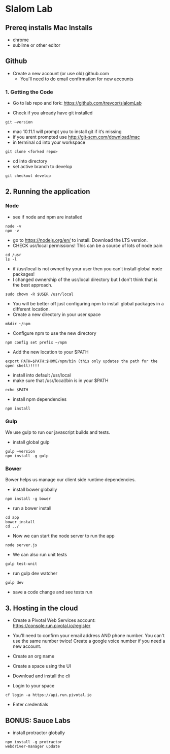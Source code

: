 # Slalom Lab


## Prereq installs Mac Installs

* chrome
* sublime or other editor

## Github

* Create a new account (or use old) github.com
  * You'll need to do email confirmation for new accounts

### 1. Getting the Code

* Go to lab repo and fork: https://github.com/trevcor/slalomLab

* Check if you already have git installed

```
git —version
```

* mac 10.11.1 will prompt you to install git if it’s missing
* if you arent prompted use http://git-scm.com/download/mac
* in terminal cd into your workspace

```
git clone <forked repo>
````

* cd into directory
* set active branch to develop
	
```
git checkout develop
```

## 2. Running the application

### Node

* see if node and npm are installed

```
node -v
npm -v
```

* go to https://nodejs.org/en/ to install.  Download the LTS version.
* CHECK usr/local permissions!  This can be a source of lots of node pain

```
cd /usr
ls -l
```
* if /usr/local is not owned by your user then you can’t install global node packages!
 * I changed ownership of the usr/local directory but I don't think that is the best approach.

```
sudo chown -R $USER /usr/local
```

* You will be better off just configuring npm to install global packages in a different location.
* Create a new directory in your user space

```
mkdir ~/npm
```
* Configure npm to use the new directory

```
npm config set prefix ~/npm
```

* Add the new location to your $PATH

```
export PATH=$PATH:$HOME/npm/bin (this only updates the path for the open shell)!!!!
```


* install into default /usr/local
* make sure that /usr/local/bin is in your $PATH

```
echo $PATH
```
      
* install npm dependencies

```
npm install
```

### Gulp

We use gulp to run our javascript builds and tests.

* install global gulp

```
gulp —version
npm install -g gulp
```

### Bower

Bower helps us manage our client side runtime dependencies.

* install bower globally

```
npm install -g bower
```

* run a bower install

```
cd app
bower install
cd ../
```

* Now we can start the node server to run the app

```
node server.js
```

* We can also run unit tests

```
gulp test-unit
```

* run gulp dev watcher

```
gulp dev
```

* save a code change and see tests run

## 3.  Hosting in the cloud

* Create a Pivotal Web Services account: https://console.run.pivotal.io/register
* You'll need to confirm your email address AND phone number.  You can't use the same number twice!  Create a google voice number if you need a new account.

* Create an org name

* Create a space using the UI

* Download and install the cli

* Login to your space

```
cf login -a https://api.run.pivotal.io
```
 
* Enter credentials























## BONUS:  Sauce Labs

* install protractor globally

```
npm install -g protractor
webdriver-manager update
```


